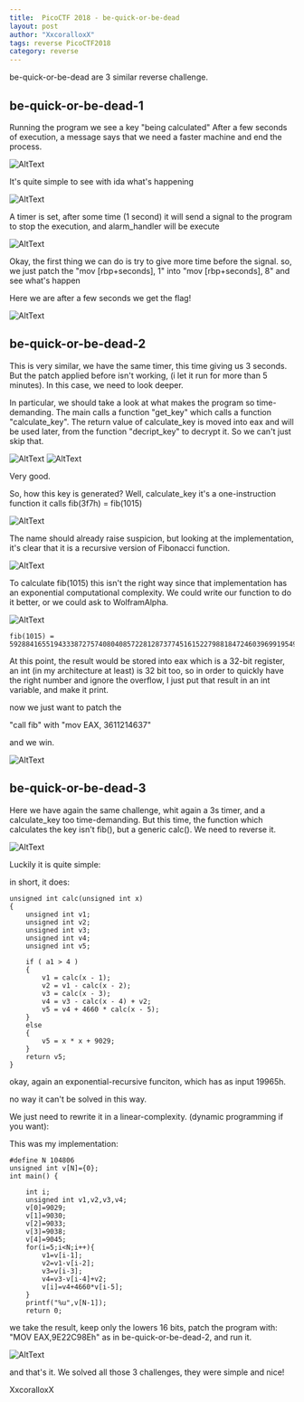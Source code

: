 ```yaml
---
title:  PicoCTF 2018 - be-quick-or-be-dead
layout: post
author: "XxcoralloxX"
tags: reverse PicoCTF2018
category: reverse
---
```



be-quick-or-be-dead are 3 similar reverse challenge.


## be-quick-or-be-dead-1

Running the program we see a key "being calculated"
After a few seconds of execution, a message says that we need a faster machine and end the process.

![AltText](https://i.gyazo.com/c799060daf418b4a363301f4822edecc.png)

It's quite simple to see with ida what's happening

![AltText](https://i.gyazo.com/75b4cdc844df1f2652e22f71e597b424.png)

A timer is set, after some time (1 second) it will send a signal to the program to stop the execution, and alarm_handler will be execute

![AltText](https://i.gyazo.com/df55525278df33be4b58d223aedfb899.png)

Okay, the first thing we can do is try to give more time before the signal.
so, we just patch the 
"mov     [rbp+seconds], 1"
into
"mov     [rbp+seconds], 8"
and see what's happen

Here we are after a few seconds we get the flag!

![AltText](https://i.gyazo.com/60d16c53cdbb35dbac9cc9acdbe063d8.png)


## be-quick-or-be-dead-2

This is very similar, we have the same timer, this time giving us 3 seconds.
But the patch applied before isn't working, (i let it run for more than 5 minutes).
In this case, we need to look deeper.

In particular, we should take a look at what makes the program so time-demanding.
The main calls a function "get_key" which calls a function "calculate_key".
The return value of calculate_key is moved into eax and will be used later, from the function "decript_key" to decrypt it.
So we can't just skip that.

![AltText](https://i.gyazo.com/611216b53b6f6359f5f6a7832767bd7a.png)
![AltText](https://i.gyazo.com/0252e7f69f1993d6099449a7f22bde3b.png)

Very good.

So, how this key is generated? 
Well, calculate_key it's a one-instruction function
it calls fib(3f7h) = fib(1015)

![AltText](https://i.gyazo.com/7cda0d666ae795233eec8946bd948a17.png)

The name should already raise suspicion, but looking at the implementation, it's clear that it is a recursive version of Fibonacci function.

![AltText](https://i.gyazo.com/d5d0b8b762a81e2ac71826fc78b1e275.png)

To calculate fib(1015) this isn't the right way since that implementation has an exponential computational complexity.
We could write our function to do it better, or we could ask to WolframAlpha.

![AltText](https://i.gyazo.com/827b1737e4372224ee4c4c1f35a87432.png)

```
fib(1015) = 59288416551943338727574080408572281287377451615227988184724603969919549034666922046325034891393072356252090591628758887874047734579886068667306295291967872198822088710569576575629665781687543564318377549435421485
```

At this point, the result would be stored into eax which is a 32-bit register, an int (in my architecture at least) is 32 bit too, so in order to quickly have the right number and ignore the overflow, I just put that result in an int variable, and make it print.

now we just want to patch the 

"call fib"
with 
"mov EAX, 3611214637"

and we win.

![AltText](https://i.gyazo.com/c19c93cb7ae563442a99fbcbb1fe0262.png)

## be-quick-or-be-dead-3

Here we have again the same challenge, whit again a 3s timer, and a calculate_key too time-demanding.
But this time, the function which calculates the key isn't fib(), but a generic calc().
We need to reverse it.

![AltText](https://i.gyazo.com/7ba2308c0b3244b3ed508a14afd4d41e.png)

Luckily it is quite simple:

in short, it does:
```
unsigned int calc(unsigned int x)
{
    unsigned int v1; 
    unsigned int v2; 
    unsigned int v3; 
    unsigned int v4; 
    unsigned int v5; 

    if ( a1 > 4 )
    {
        v1 = calc(x - 1);
        v2 = v1 - calc(x - 2);
        v3 = calc(x - 3);
        v4 = v3 - calc(x - 4) + v2;
        v5 = v4 + 4660 * calc(x - 5);
    }
    else
    {
        v5 = x * x + 9029;
    }
    return v5;
}
```
okay, again an exponential-recursive funciton, which has as input 19965h.

no way it can't be solved in this way.

We just need to rewrite it in a linear-complexity. (dynamic programming if you want):

This was my implementation:

```
#define N 104806
unsigned int v[N]={0};
int main() {

    int i;
    unsigned int v1,v2,v3,v4;
    v[0]=9029;
    v[1]=9030;
    v[2]=9033;
    v[3]=9038;
    v[4]=9045;
    for(i=5;i<N;i++){
        v1=v[i-1];
        v2=v1-v[i-2];
        v3=v[i-3];
        v4=v3-v[i-4]+v2;
        v[i]=v4+4660*v[i-5];
    }
    printf("%u",v[N-1]);
    return 0;
```

we take the result, keep only the lowers 16 bits, patch the program with:
"MOV EAX,9E22C98Eh"
as in be-quick-or-be-dead-2, and run it.

![AltText](https://i.gyazo.com/e3afed2531da436d50e5b1972a8371a4.png)

and that's it.
We solved all those 3 challenges, they were simple and nice!

XxcoralloxX

